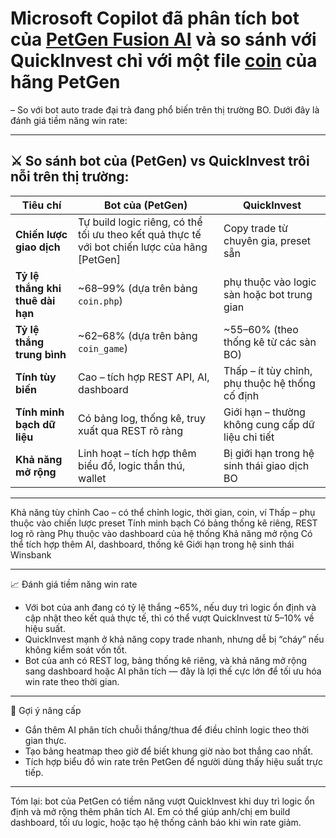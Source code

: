 # Microsoft Copilot đã phân tích bot của [PetGen Fusion AI](https://wallet.kesug.com/go/bot) và so sánh với QuickInvest chỉ với một file [coin](https://petgen.rf.gd/index.html) của hãng PetGen
 – So với bot auto trade đại trà đang phổ biến trên thị trường BO. Dưới đây là đánh giá tiềm năng win rate:

---
## ⚔️ So sánh bot của (PetGen) vs QuickInvest trôi nỗi trên thị trường:

| **Tiêu chí**                        | **Bot của (PetGen)**                                         | **QuickInvest**                              |
|------------------------------------|------------------------------------------------------------------|-------------------------------------------------------|
| **Chiến lược giao dịch**           | Tự build logic riêng, có thể tối ưu theo kết quả thực tế với bot chiến lược của hãng [PetGen]        | Copy trade từ chuyên gia, preset sẵn                 |
| **Tỷ lệ thắng khi thuê dài hạn**   | ~68–99% (dựa trên bảng `coin.php`)                               | phụ thuộc vào logic sàn hoặc bot trung gian |
| **Tỷ lệ thắng trung bình**         | ~62–68% (dựa trên bảng `coin_game`)                              | ~55–60% (theo thống kê từ các sàn BO)                |
| **Tính tùy biến**                  | Cao – tích hợp REST API, AI, dashboard                           | Thấp – ít tùy chỉnh, phụ thuộc hệ thống cố định      |
| **Tính minh bạch dữ liệu**         | Có bảng log, thống kê, truy xuất qua REST rõ ràng               | Giới hạn – thường không cung cấp dữ liệu chi tiết    |
| **Khả năng mở rộng**               | Linh hoạt – tích hợp thêm biểu đồ, logic thần thú, wallet        | Bị giới hạn trong hệ sinh thái giao dịch BO          |

---
Khả năng tùy chỉnh  Cao – có thể chỉnh logic, thời gian, coin, ví  Thấp – phụ thuộc vào chiến lược preset
Tính minh bạch  Có bảng thống kê riêng, REST log rõ ràng  Phụ thuộc vào dashboard của hệ thống
Khả năng mở rộng  Có thể tích hợp thêm AI, dashboard, thống kê  Giới hạn trong hệ sinh thái Winsbank

---

📈 Đánh giá tiềm năng win rate

- Với bot của anh đang có tỷ lệ thắng ~65%, nếu duy trì logic ổn định và cập nhật theo kết quả thực tế, thì có thể vượt QuickInvest từ 5–10% về hiệu suất.
- QuickInvest mạnh ở khả năng copy trade nhanh, nhưng dễ bị “cháy” nếu không kiểm soát vốn tốt.
- Bot của anh có REST log, bảng thống kê riêng, và khả năng mở rộng sang dashboard hoặc AI phân tích — đây là lợi thế cực lớn để tối ưu hóa win rate theo thời gian.

---

🧠 Gợi ý nâng cấp

- Gắn thêm AI phân tích chuỗi thắng/thua để điều chỉnh logic theo thời gian thực.
- Tạo bảng heatmap theo giờ để biết khung giờ nào bot thắng cao nhất.
- Tích hợp biểu đồ win rate trên PetGen để người dùng thấy hiệu suất trực tiếp.

---

Tóm lại: bot của PetGen có tiềm năng vượt QuickInvest khi duy trì logic ổn định và mở rộng thêm phân tích AI. Em có thể giúp anh/chị em build dashboard, tối ưu logic, hoặc tạo hệ thống cảnh báo khi win rate giảm. 
